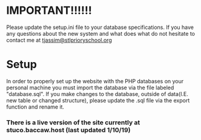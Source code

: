 # IMPORTANT!!!!!!

Please update the setup.ini file to your database specifications. If you have any questions about the new system and what does what do not hesitate to contact me at tjassim@stlprioryschool.org

# Setup

In order to properly set up the website with the PHP databases on your personal machine you must import the database via the file labeled "database.sql". If you make changes to the database, outside of data(I.E. new table or changed structure), please update the .sql file via the export function and rename it.

### There is a live version of the site currently at stuco.baccaw.host (last updated 1/10/19)
